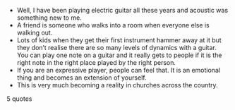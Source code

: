  - Well, I have been playing electric guitar all these years and acoustic was something new to me.
 - A friend is someone who walks into a room when everyone else is walking out.
 - Lots of kids when they get their first instrument hammer away at it but they don’t realise there are so many levels of dynamics with a guitar. You can play one note on a guitar and it really gets to people if it is the right note in the right place played by the right person.
 - If you are an expressive player, people can feel that. It is an emotional thing and becomes an extension of yourself.
 - This is very much becoming a reality in churches across the country.

5 quotes